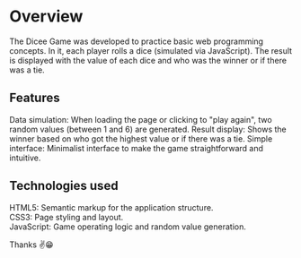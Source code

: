 <h1>Overview</h1>
The Dicee Game was developed to practice basic web programming concepts. In it, each player rolls a dice (simulated via JavaScript). The result is displayed with the value of each dice and who was the winner or if there was a tie.

<h2>Features</h2>
<p>Data simulation: When loading the page or clicking to "play again", two random values ​​(between 1 and 6) are generated.
Result display: Shows the winner based on who got the highest value or if there was a tie.
Simple interface: Minimalist interface to make the game straightforward and intuitive.</p>

<h2>Technologies used</h2>
<p>HTML5: Semantic markup for the application structure.<br>
CSS3: Page styling and layout.<br>
JavaScript: Game operating logic and random value generation.</p>

Thanks ✌😁
